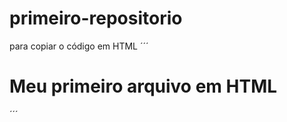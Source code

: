 # primeiro-repositorio

para copiar o código em HTML
´´´
<html>
  <h1>Meu primeiro arquivo em HTML</h1>
</html>
´´´

